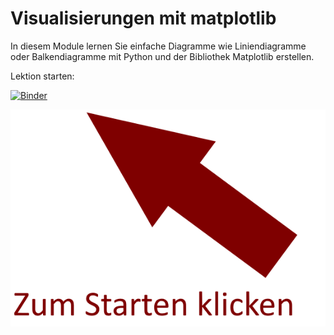 # Visualisierungen mit matplotlib
In diesem Module lernen Sie einfache Diagramme wie Liniendiagramme oder Balkendiagramme mit Python und der Bibliothek Matplotlib erstellen.


Lektion starten: 

[![Binder](https://mybinder.org/badge_logo.svg)](https://mybinder.org/v2/git/https%3A%2F%2Fprojectbase.medien.hs-duesseldorf.de%2Feild.nrw-module%2Fmatplotlib/master?filepath=index.ipynb)

![Start](start.png)
